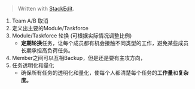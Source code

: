 


> Written with [StackEdit](https://stackedit.io/).

1. Team A/B 取消
2. 定义出主要的Module/Taskforce
3. Module/Taskforce 轮换 (可根据实际情况调整比例)
	- **定期轮换**任务，让每个成员都有机会接触不同类型的工作，避免某些成员长期承担高负荷任务。
4. Member之间可以互相Backup，但是还是要有主攻方向，
5. 任务透明化和量化
	- 确保所有任务的透明化和量化，使每个人都清楚每个任务的**工作量**和**复杂度。**
<!--stackedit_data:
eyJoaXN0b3J5IjpbLTc3MzU3NTYxMywtMTY0NTQ5NDI4LC03OT
U4NDI3NjMsNzMwOTk4MTE2XX0=
-->